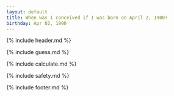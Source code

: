```yaml
---
layout: default
title: When was I conceived if I was born on April 2, 1900?
birthday: Apr 02, 1900
---
```


{% include header.md %}

{% include guess.md %}

{% include calculate.md %}

{% include safety.md %}

{% include footer.md %}



